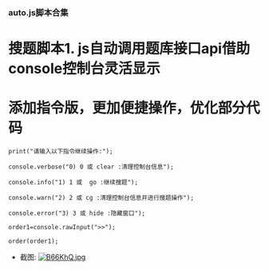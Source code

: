 ### auto.js脚本合集

# 搜题脚本1. js自动调用题库接口api借助console控制台灵活显示
# 添加指令版，更加便捷操作，优化部分代码
```
print("请输入以下指令继续操作:");

console.verbose("0) 0 或 clear :清理控制台信息");

console.info("1) 1 或  go :继续搜题");

console.warn("2) 2 或 cg :清理控制台信息并进行搜题操作");

console.error("3) 3 或 hide :隐藏窗口");

order1=console.rawInput(">>");

order(order1);

```
* 截图:
[![B66KhQ.jpg](https://s1.ax1x.com/2020/11/04/B66KhQ.jpg)](https://imgchr.com/i/B66KhQ)

